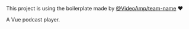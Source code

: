 This project is using the boilerplate made by [@VideoAmp/team-name](https://github.com/ManzDev) :heart:

A Vue podcast player.
